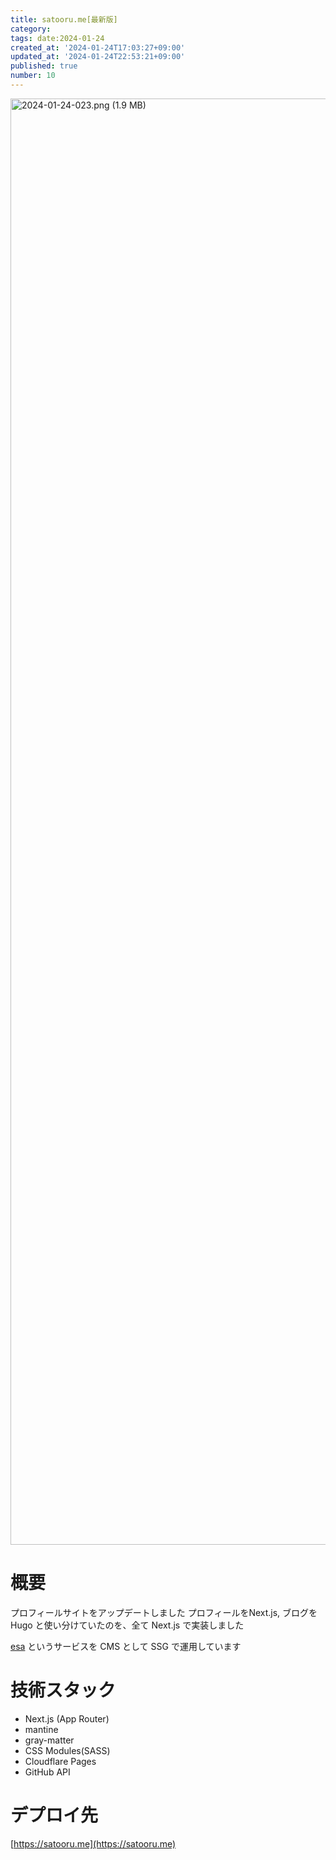 ```yaml
---
title: satooru.me[最新版]
category:
tags: date:2024-01-24
created_at: '2024-01-24T17:03:27+09:00'
updated_at: '2024-01-24T22:53:21+09:00'
published: true
number: 10
---
```


<img width="2314" alt="2024-01-24-023.png (1.9 MB)" src="/images/articles/10/cfae7540-cef5-424e-bfae-20351803fd3d.png">

# 概要

プロフィールサイトをアップデートしました
プロフィールをNext.js, ブログをHugo と使い分けていたのを、全て Next.js で実装しました

[esa](https://esa.io/) というサービスを CMS として SSG で運用しています

# 技術スタック

- Next.js (App Router)
- mantine
- gray-matter
- CSS Modules(SASS)
- Cloudflare Pages
- GitHub API

# デプロイ先

[https://satooru.me](https://satooru.me)
